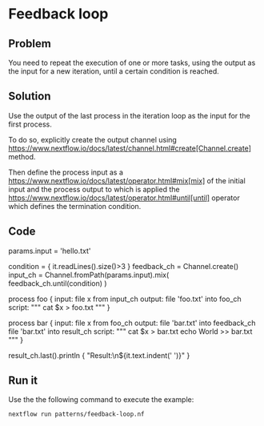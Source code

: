 # Feedback loop  

## Problem 

You need to repeat the execution of one or more tasks, using the output as the input for a new iteration, until a certain condition is reached. 

## Solution

Use the output of the last process in the iteration loop as the input for the first process. 

To do so, explicitly create the output channel using https://www.nextflow.io/docs/latest/channel.html#create[Channel.create] method. 

Then define the process input as a https://www.nextflow.io/docs/latest/operator.html#mix[mix] of the initial input and the
process output to which is applied the https://www.nextflow.io/docs/latest/operator.html#until[until] operator which defines the termination condition. 

## Code 

params.input = 'hello.txt'

condition = { it.readLines().size()>3 }
feedback_ch = Channel.create()
input_ch = Channel.fromPath(params.input).mix( feedback_ch.until(condition) )

process foo {
    input: 
    file x from input_ch
    output: 
    file 'foo.txt' into foo_ch
    script:
    """
    cat $x > foo.txt 
    """
}

process bar {
    input:
    file x from foo_ch 
    output:
    file 'bar.txt' into feedback_ch
    file 'bar.txt' into result_ch
    script:
    """
    cat $x > bar.txt
    echo World >> bar.txt 
    """
}

result_ch.last().println { "Result:\n${it.text.indent(' ')}" }


## Run it

Use the the following command to execute the example:

    nextflow run patterns/feedback-loop.nf
